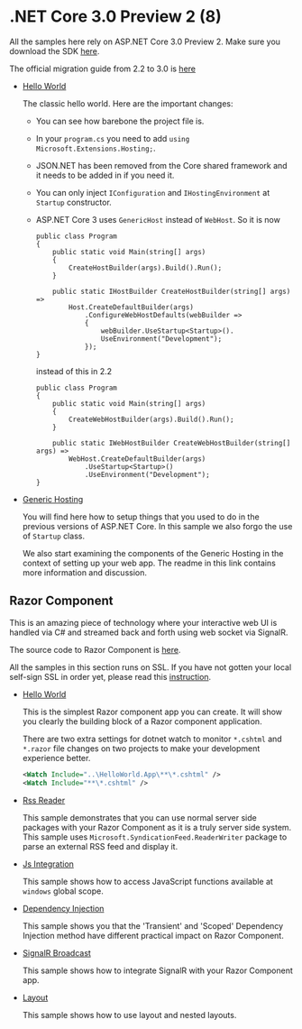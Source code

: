 # .NET Core 3.0 Preview 2 (8)

All the samples here rely on ASP.NET Core 3.0 Preview 2. Make sure you download the SDK [here](https://blogs.msdn.microsoft.com/webdev/2019/01/29/aspnet-core-3-preview-2/).

The official migration guide from 2.2 to 3.0 is [here](https://docs.microsoft.com/en-us/aspnet/core/migration/22-to-30?view=aspnetcore-2.2&tabs=visual-studio)


* [Hello World](/projects/3-0/hello-world-with-reload)

  The classic hello world. Here are the important changes:
  
  * You can see how barebone the project file is. 
  * In your `program.cs` you need to add `using Microsoft.Extensions.Hosting;`.
  * JSON.NET has been removed from the Core shared framework and it needs to be added in if you need it.
  * You can only inject `IConfiguration` and `IHostingEnvironment` at `Startup` constructor.
  * ASP.NET Core 3 uses `GenericHost` instead of `WebHost`. So it is now
    ```
    public class Program
    {
        public static void Main(string[] args)
        {
            CreateHostBuilder(args).Build().Run();
        }

        public static IHostBuilder CreateHostBuilder(string[] args) =>
            Host.CreateDefaultBuilder(args)
                .ConfigureWebHostDefaults(webBuilder =>
                {
                    webBuilder.UseStartup<Startup>().
                    UseEnvironment("Development");
                });
    }
    ```    

    instead of this in 2.2

    ```
    public class Program
    {
        public static void Main(string[] args)
        {
            CreateWebHostBuilder(args).Build().Run();
        }

        public static IWebHostBuilder CreateWebHostBuilder(string[] args) =>
            WebHost.CreateDefaultBuilder(args)
                .UseStartup<Startup>()
                .UseEnvironment("Development");
    }
    ```

* [Generic Hosting](/projects/3-0/hosting)

  You will find here how to setup things that you used to do in the previous versions of ASP.NET Core. In this sample we also forgo the use of `Startup` class.

  We also start examining the components of the Generic Hosting in the context of setting up your web app. The readme in this link contains more information and discussion.  

## Razor Component

This is an amazing piece of technology where your interactive web UI is handled via C# and streamed back and forth using web socket via SignalR.

The source code to Razor Component is [here](https://github.com/aspnet/AspNetCore/tree/master/src/Components).

All the samples in this section runs on SSL. If you have not gotten your local self-sign SSL in order yet, please read this [instruction](https://www.hanselman.com/blog/DevelopingLocallyWithASPNETCoreUnderHTTPSSSLAndSelfSignedCerts.aspx).

  * [Hello World](/projects/3-0/razor-component/HelloWorld)

    This is the simplest Razor component app you can create. It will show you clearly the building block of a Razor component application.

    There are two extra settings for dotnet watch to monitor `*.cshtml` and `*.razor` file changes on two projects to make your development experience better.

    ``` xml
    <Watch Include="..\HelloWorld.App\**\*.cshtml" />
    <Watch Include="**\*.cshtml" />
    ```

  * [Rss Reader](/projects/3-0/razor-component/service-rss)

    This sample demonstrates that you can use normal server side packages with your Razor Component as it is a truly server side system. This sample uses `Microsoft.SyndicationFeed.ReaderWriter` package to parse an external RSS feed and display it.

  * [Js Integration](/projects/3-0/razor-component/js-integration)

    This sample shows how to access JavaScript functions available at `windows` global scope.


  * [Dependency Injection](/projects/3-0/razor-component/dependency-injection)

    This sample shows you that the 'Transient' and 'Scoped' Dependency Injection method have different practical impact on Razor Component.

  * [SignalR Broadcast](/projects/3-0/razor-component/chatr)

    This sample shows how to integrate SignalR with your Razor Component app.

  * [Layout](/projects/3-0/razor-component/layout)

    This sample shows how to use layout and nested layouts.